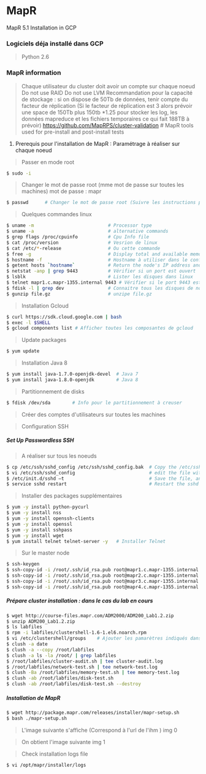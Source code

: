 # MapR
MapR 5.1 Installation in GCP

### Logiciels déja installé dans GCP 

> Python 2.6
> 

### MapR information 

> Chaque utilisateur du cluster doit avoir un compte sur chaque noeud 
>  Do not use RAID
>  Do not use LVM
> Recommandation pour la capacité de stockage : si on dispose de 50Tb de données, tenir compte du facteur de réplication (Si le facteur de réplication est 3 alors prévoir une space de 150Tb plus 150tb *1.25 pour stocker les log, les données mapreduce et les fichiers temporaires ce qui fait 188TB à prévoir) 
> https://github.com/MapRPS/cluster-validation # MapR tools used for pre-install and post-install tests

1. Prerequis pour l'installation de MapR : Paramétrage à réaliser sur chaque noeud 

> Passer en mode root

```sh
$ sudo -i 
```
> Changer le mot de passe root (mme mot de passe sur toutes les machines) mot de passe : mapr

```sh
$ passwd      # Changer le mot de passe root (Suivre les instructions pour changer le mot de passe)
```

> Quelques commandes linux 

```sh
$ uname -m                           # Processor type 
$ uname -a                           # alternative commands
$ grep flags /proc/cpuinfo           # Cpu Info file 
$ cat /proc/version                  # Vesrion de linux 
$ cat /etc/*-release                 # Ou cette commande 
$ free -g                            # Display total and available memory in gigabytes 
$ hostname -f                        # Hostname à utiliser dans le config 
$ getent hosts `hostname`            # Return the node's IP address and fully-qualified domain name (FQDN)
$ netstat -anp | grep 9443           # Vérifier si un port est ouvert
$ lsblk                              # Lister les disques dans linux 
$ telnet mapr1.c.mapr-1355.internal 9443 # Vérifier si le port 9443 est ouvert (Notons que mapr1... est le nom avec fdqn du server)
$ fdisk -l | grep dev                # Connaitre tous les disques de notre serveur
$ gunzip file.gz                     # unzipe file.gz
```

> Installation Gcloud

```sh
$ curl https://sdk.cloud.google.com | bash
$ exec -l $SHELL
$ gcloud components list # Afficher toutes les composantes de gcloud
```

> Update packages 

```sh
$ yum update
```

> Installation Java 8

```sh
$ yum install java-1.7.0-openjdk-devel  # Java 7
$ yum install java-1.8.0-openjdk        # Java 8
```

> Partitionnement de disks

```sh
$ fdisk /dev/sda        # Info pour le partitionnement à creuser
```

> Créer des comptes d'utilisateurs sur toutes les machines 

> Configuration SSH 

##### Set Up Passwordless SSH

> A réaliser sur tous les noeuds 

```sh
$ cp /etc/ssh/sshd_config /etc/ssh/sshd_config.bak  # Copy the /etc/ssh/sshd_config file to sshd_config.bak 
$ vi /etc/ssh/sshd_config                           # edit the file with this setting (PermitRootLogin yes PasswordAuthentication yes)
$ /etc/init.d/sshd –t                               # Save the file, and run this command 
$ service sshd restart                              # Restart the sshd service
```

> Installer des packages supplémentaires 

```sh
$ yum -y install python-pycurl 
$ yum -y install nss 
$ yum -y install openssh-clients 
$ yum -y install openssl 
$ yum -y install sshpass 
$ yum -y install wget
$ yum install telnet telnet-server -y   # Installer Telnet 
```

> Sur le master node

```sh
$ ssh-keygen                                                               # Generate key RSA  (/root/.ssh/id_rsa)
$ ssh-copy-id -i /root/.ssh/id_rsa.pub root@mapr1.c.mapr-1355.internal
$ ssh-copy-id -i /root/.ssh/id_rsa.pub root@mapr2.c.mapr-1355.internal     # Copy key to node 1 
$ ssh-copy-id -i /root/.ssh/id_rsa.pub root@mapr3.c.mapr-1355.internal     # Copy key to node 2
$ ssh-copy-id -i /root/.ssh/id_rsa.pub root@mapr4.c.mapr-1355.internal     # Copy key to node 3
```

##### Prépare cluster installation : dans le cas du lab en cours 

> 

```sh
$ wget http://course-files.mapr.com/ADM2000/ADM200_Lab1.2.zip
$ unzip ADM200_Lab1.2.zip
$ ls labfiles
$ rpm -i labfiles/clustershell-1.6-1.el6.noarch.rpm
$ vi /etc/clustershell/groups    # Ajouter les pamarètres indiqués dans la doc
$ clush -a date 
$ clush -a --copy /root/labfiles
$ clush -a ls -la /root/ | grep labfiles
$ /root/labfiles/cluster-audit.sh | tee cluster-audit.log
$ /root/labfiles/network-test.sh | tee network-test.log
$ clush -Ba /root/labfiles/memory-test.sh | tee memory-test.log
$ clush -ab /root/labfiles/disk-test.sh
$ clush -ab /root/labfiles/disk-test.sh --destroy
```

##### Installation de MapR 

```sh
$ wget http://package.mapr.com/releases/installer/mapr-setup.sh
$ bash ./mapr-setup.sh
```

> L'image suivante s'affiche (Correspond à l'url de l'ihm ) img 0 

> On obtient l'image suivante img 1

> Check installation logs file
 
```sh
$ vi /opt/mapr/installer/logs
```

> 













